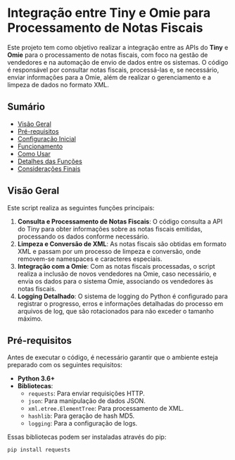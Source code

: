 # Integração entre Tiny e Omie para Processamento de Notas Fiscais

Este projeto tem como objetivo realizar a integração entre as APIs do **Tiny** e **Omie** para o processamento de notas fiscais, com foco na gestão de vendedores e na automação de envio de dados entre os sistemas. O código é responsável por consultar notas fiscais, processá-las e, se necessário, enviar informações para a Omie, além de realizar o gerenciamento e a limpeza de dados no formato XML.

## Sumário

- [Visão Geral](#visão-geral)
- [Pré-requisitos](#pré-requisitos)
- [Configuração Inicial](#configuração-inicial)
- [Funcionamento](#funcionamento)
- [Como Usar](#como-usar)
- [Detalhes das Funções](#detalhes-das-funções)
- [Considerações Finais](#considerações-finais)

## Visão Geral

Este script realiza as seguintes funções principais:

1. **Consulta e Processamento de Notas Fiscais**: O código consulta a API do Tiny para obter informações sobre as notas fiscais emitidas, processando os dados conforme necessário.
2. **Limpeza e Conversão de XML**: As notas fiscais são obtidas em formato XML e passam por um processo de limpeza e conversão, onde removem-se namespaces e caracteres especiais.
3. **Integração com a Omie**: Com as notas fiscais processadas, o script realiza a inclusão de novos vendedores na Omie, caso necessário, e envia os dados para o sistema Omie, associando os vendedores às notas fiscais.
4. **Logging Detalhado**: O sistema de logging do Python é configurado para registrar o progresso, erros e informações detalhadas do processo em arquivos de log, que são rotacionados para não exceder o tamanho máximo.

## Pré-requisitos

Antes de executar o código, é necessário garantir que o ambiente esteja preparado com os seguintes requisitos:

- **Python 3.6+**
- **Bibliotecas**:
  - `requests`: Para enviar requisições HTTP.
  - `json`: Para manipulação de dados JSON.
  - `xml.etree.ElementTree`: Para processamento de XML.
  - `hashlib`: Para geração de hash MD5.
  - `logging`: Para a configuração de logs.
  
Essas bibliotecas podem ser instaladas através do pip:




```bash
pip install requests


